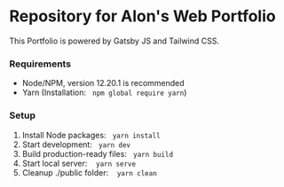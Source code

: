 # Repository for Alon's Web Portfolio

This Portfolio is powered by Gatsby JS and Tailwind CSS.

### Requirements
* Node/NPM, version 12.20.1 is recommended
* Yarn (Installation:&nbsp;&nbsp; `npm global require yarn`)

### Setup
1. Install Node packages:&nbsp;&nbsp; `yarn install`
2. Start development:&nbsp;&nbsp; `yarn dev`
3. Build production-ready files:&nbsp;&nbsp; `yarn build`
4. Start local server: &nbsp;&nbsp; `yarn serve`
5. Cleanup ./public folder: &nbsp;&nbsp; `yarn clean`